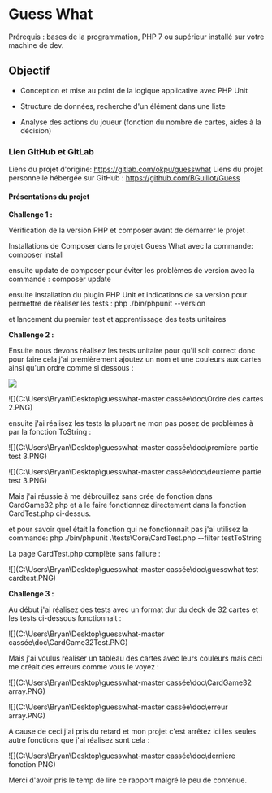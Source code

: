 # Guess What

Prérequis : bases de la programmation, PHP 7 ou supérieur installé sur votre machine de dev.




## Objectif

* Conception et mise au point de la logique applicative avec PHP Unit

* Structure de données, recherche d'un élément dans une liste

* Analyse des actions du joueur (fonction du nombre de cartes, aides à la décision)  

  

### Lien GitHub et GitLab

Liens du projet d'origine: https://gitlab.com/okpu/guesswhat
Liens du projet personnelle hébergée sur GitHub : https://github.com/BGuiIlot/Guess



#### Présentations du projet

**Challenge 1 :** 

Vérification de la version PHP et composer avant de démarrer le projet .

Installations de Composer dans le projet Guess What avec la commande: composer install

ensuite update de composer pour éviter les problèmes de version avec la commande : composer update

ensuite installation du plugin PHP Unit et indications de sa version pour permettre de réaliser les tests : php ./bin/phpunit --version

et lancement du premier test et apprentissage des tests unitaires



**Challenge 2 :** 

Ensuite nous devons réalisez les tests unitaire pour qu'il soit correct donc pour faire cela j'ai premièrement ajoutez un nom et une couleurs aux cartes ainsi qu'un ordre comme si dessous : 

![](https://user-images.githubusercontent.com/77786971/133327602-0e67b977-ac07-46ce-a228-2c53b5d33bea.PNG)

![](C:\Users\Bryan\Desktop\guesswhat-master cassée\doc\Ordre des cartes 2.PNG)



ensuite j'ai réalisez les tests la plupart ne mon pas posez de problèmes à par la fonction ToString :

![](C:\Users\Bryan\Desktop\guesswhat-master cassée\doc\premiere partie test 3.PNG)

![](C:\Users\Bryan\Desktop\guesswhat-master cassée\doc\deuxieme partie test 3.PNG)

Mais j'ai réussie à me débrouillez sans crée de fonction dans CardGame32.php et à le faire fonctionnez directement dans la fonction CardTest.php ci-dessus.

et pour savoir quel était la fonction qui ne fonctionnait pas j'ai utilisez la commande: php ./bin/phpunit .\tests\Core\CardTest.php --filter testToString

La page CardTest.php complète sans failure :

![](C:\Users\Bryan\Desktop\guesswhat-master cassée\doc\guesswhat test cardtest.PNG)



**Challenge 3 :** 

Au début j'ai réalisez des tests avec un format dur du deck de 32 cartes et les tests ci-dessous fonctionnait :

![](C:\Users\Bryan\Desktop\guesswhat-master cassée\doc\CardGame32Test.PNG)

Mais j'ai voulus réaliser un tableau des cartes avec leurs couleurs mais ceci me créait des erreurs comme vous le voyez :

 ![](C:\Users\Bryan\Desktop\guesswhat-master cassée\doc\CardGame32 array.PNG)

![](C:\Users\Bryan\Desktop\guesswhat-master cassée\doc\erreur array.PNG)



A cause de ceci j'ai pris du retard et mon projet c'est arrêtez ici les seules autre fonctions que j'ai réalisez sont cela :

![](C:\Users\Bryan\Desktop\guesswhat-master cassée\doc\derniere fonction.PNG)

Merci d'avoir pris le temp de lire ce rapport malgré le peu de contenue.
